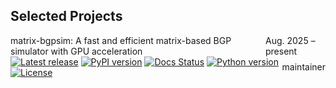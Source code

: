 ## Selected Projects

<div style="margin-bottom: 12px;">
  <div style="margin-bottom: 0; display: flex; justify-content: space-between; align-items: center;">
      <span>matrix-bgpsim: A fast and efficient matrix-based BGP simulator with GPU acceleration</span>
      <span>Aug. 2025 &ndash; present</span>
  </div>
  <div style="margin-bottom: 0; display: flex; justify-content: space-between; align-items: center;">
      <span>
        <a href="https://github.com/yhchen-tsinghua/matrix-bgpsim/releases/latest"><img src="https://img.shields.io/github/release/yhchen-tsinghua/matrix-bgpsim.svg?maxAge=600" alt="Latest release" /></a>
        <a href="https://pypi.org/project/matrix-bgpsim/"><img src="https://img.shields.io/pypi/v/matrix-bgpsim.svg?maxAge=600" alt="PyPI version"></a>
        <a href="https://matrix-bgpsim.readthedocs.io/en/latest/"><img src="https://readthedocs.org/projects/matrix-bgpsim/badge/?version=latest" alt="Docs Status" /></a>
        <a href="https://www.python.org/"><img src="https://img.shields.io/badge/python-3.8%2B-brightgreen.svg?maxAge=2592000" alt="Python version"></a>
        <a href="LICENSE"><img src="https://img.shields.io/badge/license-MIT-yellowgreen.svg?maxAge=2592000" alt="License"></a>
      </span>
      <span>maintainer</span>
  </div>
</div>
